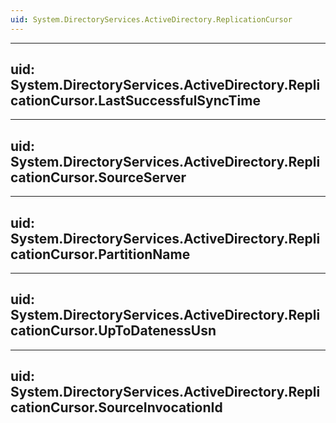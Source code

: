 ```yaml
---
uid: System.DirectoryServices.ActiveDirectory.ReplicationCursor
---
```


---
uid: System.DirectoryServices.ActiveDirectory.ReplicationCursor.LastSuccessfulSyncTime
---

---
uid: System.DirectoryServices.ActiveDirectory.ReplicationCursor.SourceServer
---

---
uid: System.DirectoryServices.ActiveDirectory.ReplicationCursor.PartitionName
---

---
uid: System.DirectoryServices.ActiveDirectory.ReplicationCursor.UpToDatenessUsn
---

---
uid: System.DirectoryServices.ActiveDirectory.ReplicationCursor.SourceInvocationId
---
